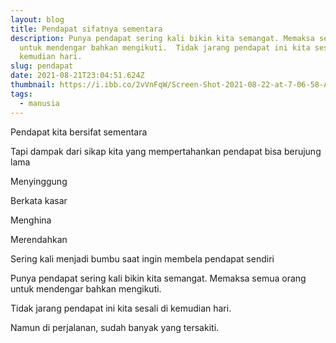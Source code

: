 ```yaml
---
layout: blog
title: Pendapat sifatnya sementara
description: Punya pendapat sering kali bikin kita semangat. Memaksa semua orang
  untuk mendengar bahkan mengikuti.  Tidak jarang pendapat ini kita sesali di
  kemudian hari.
slug: pendapat
date: 2021-08-21T23:04:51.624Z
thumbnail: https://i.ibb.co/2vVnFqW/Screen-Shot-2021-08-22-at-7-06-58-AM.png
tags:
  - manusia
---
```

Pendapat kita bersifat sementara

Tapi dampak dari sikap kita yang mempertahankan pendapat bisa berujung lama



Menyinggung

Berkata kasar

Menghina

Merendahkan

Sering kali menjadi bumbu saat ingin membela pendapat sendiri



Punya pendapat sering kali bikin kita semangat. Memaksa semua orang untuk mendengar bahkan mengikuti.

Tidak jarang pendapat ini kita sesali di kemudian hari.

Namun di perjalanan, sudah banyak yang tersakiti.